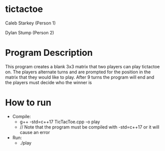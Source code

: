 # tictactoe

Caleb Starkey (Person 1)

Dylan Stump (Person 2)

# Program Description
This program creates a blank 3x3 matrix that two players can play tictactoe on.
The players alternate turns and are prompted for the position in the matrix that they would like to play.
After 9 turns the program will end and the players must decide who the winner is

# How to run
- Compile:
  - g++ -std=c++17 TicTacToe.cpp -o play 
  - // Note that the program must be compiled with -std=c++17 or it will cause an error
- Run:
  - ./play
